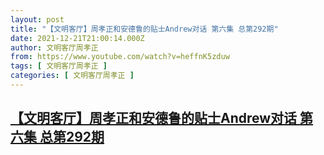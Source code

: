 ```yaml
---
layout: post
title: "【文明客厅】周孝正和安德鲁的贴士Andrew对话 第六集 总第292期"
date: 2021-12-21T21:00:14.000Z
author: 文明客厅周孝正
from: https://www.youtube.com/watch?v=heffnK5zduw
tags: [ 文明客厅周孝正 ]
categories: [ 文明客厅周孝正 ]
---
```

<!--1640120414000-->
[【文明客厅】周孝正和安德鲁的贴士Andrew对话 第六集 总第292期](https://www.youtube.com/watch?v=heffnK5zduw)
------

<div>

</div>
